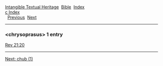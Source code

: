 [Intangible Textual Heritage](../../index)  [Bible](../index) 
[Index](index)   
[c Index](_c_)  
  [Previous](c02177)  [Next](c02179) 

------------------------------------------------------------------------

### &lt;chrysoprasus&gt; 1 entry

[Rev 21:20](../kjv/rev021.htm#020)  

------------------------------------------------------------------------

[Next: chub (1)](c02179)
